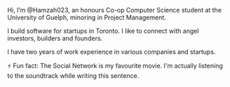  Hi, I’m @Hamzah023, an honours Co-op Computer Science student at the University of Guelph, minoring in Project Management.

I build software for startups in Toronto. I like to connect with angel investors, builders and founders.
  
I have two years of work experience in various companies and startups.

⚡ Fun fact: The Social Network is my favourite movie. I'm actually listening to the soundtrack while writing this sentence.

<!---
Hamzah023/Hamzah023 is a ✨ special ✨ repository because its `README.md` (this file) appears on your GitHub profile.
You can click the Preview link to take a look at your changes.
--->
